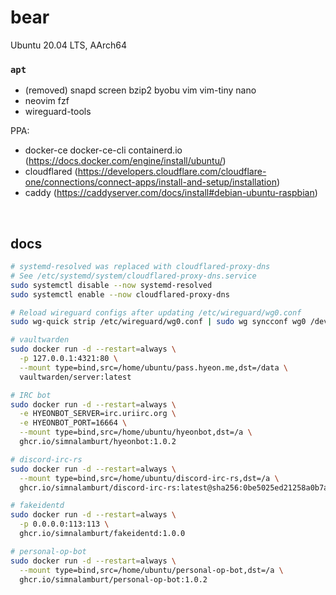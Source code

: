 bear
========
Ubuntu 20.04 LTS, AArch64

### `apt`
- (removed) snapd screen bzip2 byobu vim vim-tiny nano
- neovim fzf
- wireguard-tools

PPA:

- docker-ce docker-ce-cli containerd.io (https://docs.docker.com/engine/install/ubuntu/)
- cloudflared (https://developers.cloudflare.com/cloudflare-one/connections/connect-apps/install-and-setup/installation)
- caddy (https://caddyserver.com/docs/install#debian-ubuntu-raspbian)

&nbsp;

docs
--------
```bash
# systemd-resolved was replaced with cloudflared-proxy-dns
# See /etc/systemd/system/cloudflared-proxy-dns.service
sudo systemctl disable --now systemd-resolved
sudo systemctl enable --now cloudflared-proxy-dns

# Reload wireguard configs after updating /etc/wireguard/wg0.conf
sudo wg-quick strip /etc/wireguard/wg0.conf | sudo wg syncconf wg0 /dev/stdin

# vaultwarden
sudo docker run -d --restart=always \
  -p 127.0.0.1:4321:80 \
  --mount type=bind,src=/home/ubuntu/pass.hyeon.me,dst=/data \
  vaultwarden/server:latest

# IRC bot
sudo docker run -d --restart=always \
  -e HYEONBOT_SERVER=irc.uriirc.org \
  -e HYEONBOT_PORT=16664 \
  --mount type=bind,src=/home/ubuntu/hyeonbot,dst=/a \
  ghcr.io/simnalamburt/hyeonbot:1.0.2

# discord-irc-rs
sudo docker run -d --restart=always \
  --mount type=bind,src=/home/ubuntu/discord-irc-rs,dst=/a \
  ghcr.io/simnalamburt/discord-irc-rs:latest@sha256:0be5025ed21258a0b7a10924eaa4999512b97bd87f8a5cc740ed8c20377e1efa

# fakeidentd
sudo docker run -d --restart=always \
  -p 0.0.0.0:113:113 \
  ghcr.io/simnalamburt/fakeidentd:1.0.0

# personal-op-bot
sudo docker run -d --restart=always \
  --mount type=bind,src=/home/ubuntu/personal-op-bot,dst=/a \
  ghcr.io/simnalamburt/personal-op-bot:1.0.2
```
